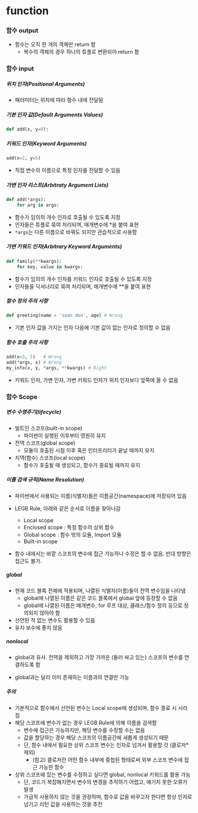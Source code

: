 # function

### 함수 output

- 함수는 오직 한 개의 객체만 return 함
  - 복수의 객체의 경우 하나의 튜플로 변환되어 return 함



### 함수 input

##### 위치 인자(Positional Arguments)

- 패러미터는 위치에 따라 함수 내에 전달됨



##### 기본 인자 값(Default Arguments Values)

```python
def add(x, y=0):
```



##### 키워드 인자(Keyword Arguments)

```python
add(x=2, y=5)
```

- 직접 변수의 이름으로 특정 인자를 전달할 수 있음



##### 가변 인자 리스트(Arbitraty Argument Lists)

```python
def add(*args):
    for arg in args:
```

- 함수가 임의의 개수 인자로 호출될 수 있도록 지정
- 인자들은 튜플로 묶여 처리되며, 매개변수에 *을 붙여 표현
- `*args`는 다른 이름으로 바꿔도 되지만 관습적으로 사용함



##### 가변 키워드 인자(Arbitrary Keyword Arguments)

```python
def family(**kwargs):
    for key, value in kwargs:
```

- 함수가 임의의 개수 인자를 키워드 인자로 호출될 수 있도록 지정
- 인자들을 딕셔너리로 묶여 처리되며, 매개변수에 **을 붙여 표현



##### 함수 정의 주의 사항

```python
def greeting(name = 'sean don', age) # Wrong
```

- 기본 인자 값을 가지는 인자 다음에 기본 값이 없는 인자로 정의할 수 없음



##### 함수 호출 주의 사항

```python
add(x=3, 5)   # Wrong
add(*args, x) # Wrong
my_info(x, y, *args, **kwargs) # Right
```

- 키워드 인자, 가변 인자, 가변 키워드 인자가 위치 인자보다 앞쪽에 올 수 없음



### 함수 Scope

##### 변수 수명주기(lifecycle)

- 빌트인 스코프(built-in scope)
  - 파이썬이 실행된 이후부터 영원히 유지
- 전역 스코프(global scope)
  - 모듈이 호출된 시점 이후 혹은 인터프리터가 끝날 때까지 유지
- 지역(함수) 스코프(local scope)
  - 함수가 호출될 때 생성되고, 함수가 종료될 때까지 유지



##### 이름 검색 규칙(Name Resolution)

- 파이썬에서 사용되는 이름(식별자)들은 이름공간(namespace)에 저장되어 있음

- LEGB Rule, 아래와 같은 순서로 이름을 찾아나감
  - Local scope
  - Enclosed scope : 특정 함수의 상위 함수
  - Global scope : 함수 밖의 모듈, Import 모듈
  - Built-in scope

- 함수 내에서는 바깥 스코프의 변수에 접근 가능하나 수정은 할 수 없음. 반대 방향은 접근도 불가.



##### global

- 현재 코드 블록 전체에 적용되며, 나열된 식별자(이름)들이 전역 변수임을 나타냄
  - global에 나열된 이름은 같은 코드 블록에서 global 앞에 등장할 수 없음
  - global에 나열된 이름은 매개변수, for 루프 대상, 클래스/함수 정의 등으로 정의되지 않아야 함
- 선언된 적 없는 변수도 활용할 수 있음
- 유지 보수에 좋지 않음



##### nonlocal

- global과 유사. 전역을 제외하고 가장 가까운 (둘러 싸고 있는) 스코프의 변수를 연결하도록 함

- global과는 달리 이미 존재하는 이름과의 연결만 가능



##### 주의

- 기본적으로 함수에서 선언된 변수는 Local scope에 생성되며, 함수 종료 시 사라짐
- 해당 스코프에 변수가 없는 경우 LEGB Rule에 의해 이름을 검색함
  - 변수에 접근은 가능하지만, 해당 변수를 수정할 수는 없음
  - 값을 할당하는 경우 해당 스코프의 이름공간에 새롭게 생성되기 때문
  - 단, 함수 내에서 필요한 상위 스코프 변수는 인자로 넘겨서 활용할 것 (클로저* 제외)
    - (참고) 클로저란 어떤 함수 내부에 중첩된 형태로써 외부 스코프 변수에 접근 가능한 함수
- 상위 스코프에 있는 변수를 수정하고 싶다면 global, nonlocal 키워드를 활용 가능
  - 단, 코드가 복잡해지면서 변수의 변경을 추적하기 어렵고, 예기치 못한 오류가 발생
  - 가급적 사용하지 않는 것을 권장하며, 함수로 값을 바꾸고자 한다면 항상 인자로 넘기고 리턴 값을 사용하는 것을 추천

